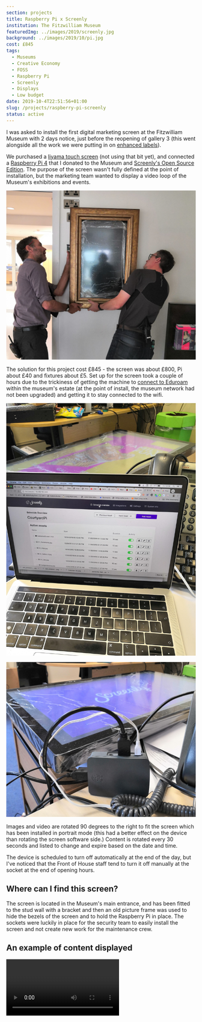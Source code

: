 ```yaml
---
section: projects
title: Raspberry Pi x Screenly
institution: The Fitzwilliam Museum
featuredImg: ../images/2019/screenly.jpg
background: ../images/2019/10/pi.jpg
cost: £845
tags:
  - Museums
  - Creative Economy
  - FOSS
  - Raspberry Pi
  - Screenly
  - Displays
  - Low budget
date: 2019-10-4T22:51:56+01:00
slug: /projects/raspberry-pi-screenly
status: active
---
```

I was asked to install the first digital marketing screen at the Fitzwilliam Museum with 2 days notice, just before the 
reopening of gallery 3 (this went alongside all the work we were putting in on [enhanced labels](/projects/beyond-the-label)).

We purchased a [Iiyama touch screen](https://www.iiyama-monitors.co.uk) (not using that bit yet), and connected a [Raspberry Pi 4](https://www.raspberrypi.com/products/raspberry-pi-4-model-b/) that I donated to the Museum and [Screenly's Open Source Edition](https://www.screenly.io/ose/).
The purpose of the screen wasn't fully defined at the point of installation, but the marketing team wanted to 
display a video loop of the Museum's exhibitions and events. 

![Installing the screen](../images/2019/10/install.jpg)

The solution for this project cost £845 - the screen was about £800, Pi about £40 and fixtures about £5. 
Set up for the screen took a couple of hours due to the trickiness of getting the machine to [connect to Eduroam](https://www.instructables.com/Access-Eduroam-on-a-Raspberry-Pi-in-Cambridge/) within 
the museum's estate (at the point of install, the museum network had not been upgraded) and getting it to stay connected to the wifi. 

![Setting up Screenly on my macbook](../images/2019/10/screenlySetUp.jpg)

![The Raspberry Pi connected](../images/2019/10/pi.jpg)

Images and video are rotated 90 degrees to the right to fit the screen which has been installed in portrait mode 
(this had a better effect on the device than rotating the screen software side.) Content is rotated every 30 seconds and listed to 
change and expire based on the date and time.

The device is scheduled to turn off automatically at the end of the day, but I've noticed that the Front of House staff tend to turn it off manually at the socket at the end of opening hours.

## Where can I find this screen?

The screen is located in the Museum's main entrance, and has been fitted to the stud wall with a bracket and then an old 
picture frame was used to hide the bezels of the screen and to hold the Raspberry Pi in place. The sockets were luckily in place for 
the security team to easily install the screen and not create new work for the maintenance crew. 

## An example of content displayed 
<div class="ratio-16x9 ratio">
<video controls>
  <source src="/welcomescreen.mp4" type="video/mp4">
</video> 
</div>